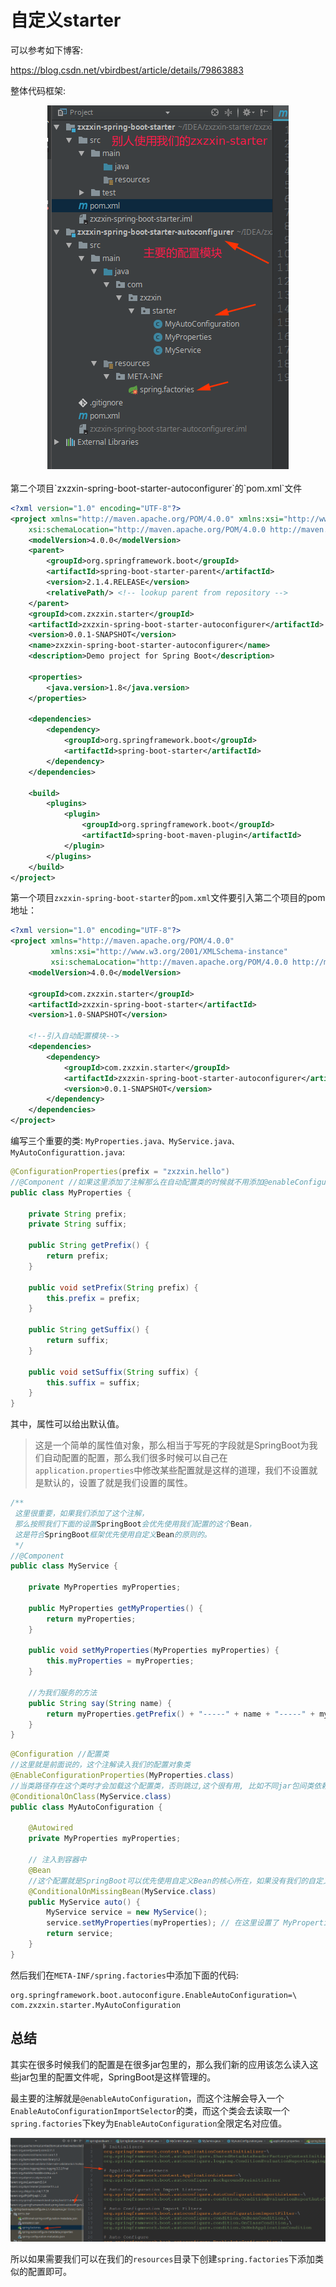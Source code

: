 # 自定义starter

可以参考如下博客:

https://blog.csdn.net/vbirdbest/article/details/79863883

整体代码框架:

<div align="center"><img src="assets/1557130098011.png"></div><br>
第二个项目`zxzxin-spring-boot-starter-autoconfigurer`的`pom.xml`文件

```xml
<?xml version="1.0" encoding="UTF-8"?>
<project xmlns="http://maven.apache.org/POM/4.0.0" xmlns:xsi="http://www.w3.org/2001/XMLSchema-instance"
	xsi:schemaLocation="http://maven.apache.org/POM/4.0.0 http://maven.apache.org/xsd/maven-4.0.0.xsd">
	<modelVersion>4.0.0</modelVersion>
	<parent>
		<groupId>org.springframework.boot</groupId>
		<artifactId>spring-boot-starter-parent</artifactId>
		<version>2.1.4.RELEASE</version>
		<relativePath/> <!-- lookup parent from repository -->
	</parent>
	<groupId>com.zxzxin.starter</groupId>
	<artifactId>zxzxin-spring-boot-starter-autoconfigurer</artifactId>
	<version>0.0.1-SNAPSHOT</version>
	<name>zxzxin-spring-boot-starter-autoconfigurer</name>
	<description>Demo project for Spring Boot</description>

	<properties>
		<java.version>1.8</java.version>
	</properties>

	<dependencies>
		<dependency>
			<groupId>org.springframework.boot</groupId>
			<artifactId>spring-boot-starter</artifactId>
		</dependency>
	</dependencies>

	<build>
		<plugins>
			<plugin>
				<groupId>org.springframework.boot</groupId>
				<artifactId>spring-boot-maven-plugin</artifactId>
			</plugin>
		</plugins>
	</build>
</project>
```

第一个项目`zxzxin-spring-boot-starter`的`pom.xml`文件要引入第二个项目的pom地址：

```xml
<?xml version="1.0" encoding="UTF-8"?>
<project xmlns="http://maven.apache.org/POM/4.0.0"
         xmlns:xsi="http://www.w3.org/2001/XMLSchema-instance"
         xsi:schemaLocation="http://maven.apache.org/POM/4.0.0 http://maven.apache.org/xsd/maven-4.0.0.xsd">
    <modelVersion>4.0.0</modelVersion>

    <groupId>com.zxzxin.starter</groupId>
    <artifactId>zxzxin-spring-boot-starter</artifactId>
    <version>1.0-SNAPSHOT</version>

    <!--引入自动配置模块-->
    <dependencies>
        <dependency>
            <groupId>com.zxzxin.starter</groupId>
            <artifactId>zxzxin-spring-boot-starter-autoconfigurer</artifactId>
            <version>0.0.1-SNAPSHOT</version>
        </dependency>
    </dependencies>
</project>
```

编写三个重要的类: `MyProperties.java、MyService.java、MyAutoConfigurattion.java`:

```java
@ConfigurationProperties(prefix = "zxzxin.hello")
//@Component //如果这里添加了注解那么在自动配置类的时候就不用添加@enableConfigurationProperties(MyProperties.class)注解.
public class MyProperties {

    private String prefix;
    private String suffix;

    public String getPrefix() {
        return prefix;
    }

    public void setPrefix(String prefix) {
        this.prefix = prefix;
    }

    public String getSuffix() {
        return suffix;
    }

    public void setSuffix(String suffix) {
        this.suffix = suffix;
    }
}
```

其中，属性可以给出默认值。
> 这是一个简单的属性值对象，那么相当于写死的字段就是SpringBoot为我们自动配置的配置，那么我们很多时候可以自己在`application.properties`中修改某些配置就是这样的道理，我们不设置就是默认的，设置了就是我们设置的属性。

```java
/**
 这里很重要，如果我们添加了这个注解，
 那么按照我们下面的设置SpringBoot会优先使用我们配置的这个Bean，
 这是符合SpringBoot框架优先使用自定义Bean的原则的。
 */
//@Component
public class MyService {

    private MyProperties myProperties;

    public MyProperties getMyProperties() {
        return myProperties;
    }

    public void setMyProperties(MyProperties myProperties) {
        this.myProperties = myProperties;
    }

    //为我们服务的方法
    public String say(String name) {
        return myProperties.getPrefix() + "-----" + name + "-----" + myProperties.getSuffix();
    }
}
```

```java
@Configuration //配置类
//这里就是前面说的，这个注解读入我们的配置对象类
@EnableConfigurationProperties(MyProperties.class)
//当类路径存在这个类时才会加载这个配置类，否则跳过,这个很有用, 比如不同jar包间类依赖，依赖的类不存在直接跳过，不会报错
@ConditionalOnClass(MyService.class)
public class MyAutoConfiguration {

    @Autowired
    private MyProperties myProperties;

    // 注入到容器中
    @Bean
    //这个配置就是SpringBoot可以优先使用自定义Bean的核心所在，如果没有我们的自定义Bean那么才会自动配置一个新的Bean
    @ConditionalOnMissingBean(MyService.class)
    public MyService auto() {
        MyService service = new MyService();
        service.setMyProperties(myProperties); // 在这里设置了 MyProperties
        return service;
    }
}
```

然后我们在`META-INF/spring.factories`中添加下面的代码:

```properties
org.springframework.boot.autoconfigure.EnableAutoConfiguration=\
com.zxzxin.starter.MyAutoConfiguration
```



## 总结

其实在很多时候我们的配置是在很多jar包里的，那么我们新的应用该怎么读入这些jar包里的配置文件呢，SpringBoot是这样管理的。

最主要的注解就是`@enableAutoConfiguration`，而这个注解会导入一个`EnableAutoConfigurationImportSelector`的类，而这个类会去读取一个`spring.factories`下key为`EnableAutoConfiguration`全限定名对应值。

![1557112575290](assets/1557112575290.png)

所以如果需要我们可以在我们的`resources`目录下创建`spring.factories`下添加类似的配置即可。